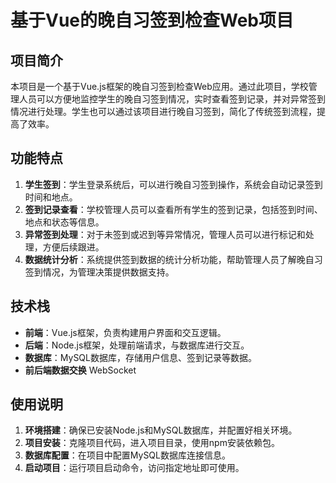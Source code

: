 # 基于Vue的晚自习签到检查Web项目

## 项目简介

本项目是一个基于Vue.js框架的晚自习签到检查Web应用。通过此项目，学校管理人员可以方便地监控学生的晚自习签到情况，实时查看签到记录，并对异常签到情况进行处理。学生也可以通过该项目进行晚自习签到，简化了传统签到流程，提高了效率。

## 功能特点

1. **学生签到**：学生登录系统后，可以进行晚自习签到操作，系统会自动记录签到时间和地点。
2. **签到记录查看**：学校管理人员可以查看所有学生的签到记录，包括签到时间、地点和状态等信息。
3. **异常签到处理**：对于未签到或迟到等异常情况，管理人员可以进行标记和处理，方便后续跟进。
4. **数据统计分析**：系统提供签到数据的统计分析功能，帮助管理人员了解晚自习签到情况，为管理决策提供数据支持。

## 技术栈

- **前端**：Vue.js框架，负责构建用户界面和交互逻辑。
- **后端**：Node.js框架，处理前端请求，与数据库进行交互。
- **数据库**：MySQL数据库，存储用户信息、签到记录等数据。
- **前后端数据交换** WebSocket

## 使用说明

1. **环境搭建**：确保已安装Node.js和MySQL数据库，并配置好相关环境。
2. **项目安装**：克隆项目代码，进入项目目录，使用npm安装依赖包。
3. **数据库配置**：在项目中配置MySQL数据库连接信息。
4. **启动项目**：运行项目启动命令，访问指定地址即可使用。
